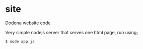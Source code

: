 site
====

Dodona website code

Very simple nodejs server that serves one html page, run using;
```
$ node app.js
```

